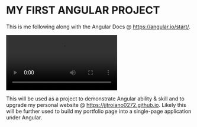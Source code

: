 # MY FIRST ANGULAR PROJECT
This is me following along with the Angular Docs @ https://angular.io/start/.


![Angular_app_demo](https://user-images.githubusercontent.com/33912011/113924941-6ccbbc00-97b8-11eb-89c1-17edd192ef82.mp4)


This will be used as a project to demonstrate Angular ability & skill and to upgrade my personal website @ https://jjtroiano0272.github.io.
Likely this will be further used to build my portfolio page into a single-page application under Angular.
